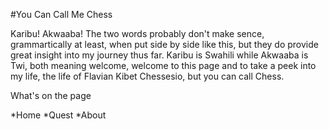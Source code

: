 #You Can Call Me Chess

Karibu! Akwaaba! The two words probably don't make sence, grammartically at least, when put side by side like this, but they do provide great insight into my journey thus far. Karibu is Swahili while Akwaaba is Twi, both meaning welcome, welcome to this page and to take a peek into my life, the life of Flavian Kibet Chessesio, but you can call Chess.

What's on the page

*Home
*Quest
*About

